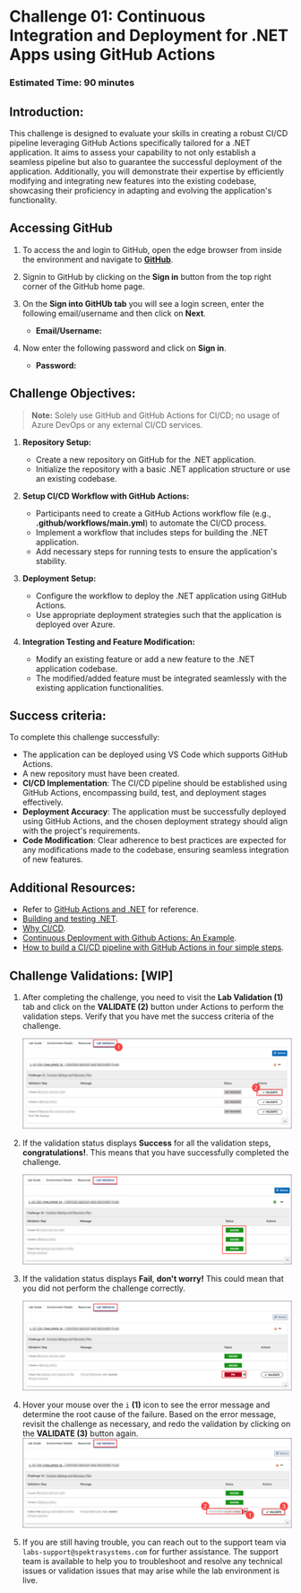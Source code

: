 # Challenge 01: Continuous Integration and Deployment for .NET Apps using GitHub Actions

### Estimated Time: 90 minutes

## Introduction:
This challenge is designed to evaluate your skills in creating a robust CI/CD pipeline leveraging GitHub Actions specifically tailored for a .NET application. It aims to assess your capability to not only establish a seamless pipeline but also to guarantee the successful deployment of the application. Additionally, you will demonstrate their expertise by efficiently modifying and integrating new features into the existing codebase, showcasing their proficiency in adapting and evolving the application's functionality.

## Accessing GitHub

1. To access the and login to GitHub, open the edge browser from inside the environment and navigate to **[GitHub](https://github.com/)**.

2. Signin to GitHub by clicking on the **Sign in** button from the top right corner of the GitHub home page.

3. On the **Sign into GitHUb tab** you will see a login screen, enter the following email/username and then click on **Next**.

   - **Email/Username:** <inject key="AzureAdUserEmail"></inject>

1. Now enter the following password and click on **Sign in**.

   - **Password:** <inject key="AzureAdUserPassword"></inject>

## Challenge Objectives:

>**Note:** Solely use GitHub and GitHub Actions for CI/CD; no usage of Azure DevOps or any external CI/CD services.

1. **Repository Setup:**
   - Create a new repository on GitHub for the .NET application.
   - Initialize the repository with a basic .NET application structure or use an existing codebase.

2. **Setup CI/CD Workflow with GitHub Actions:**

   -  Participants need to create a GitHub Actions workflow file (e.g., **.github/workflows/main.yml**) to automate the CI/CD process.
   -  Implement a workflow that includes steps for building the .NET application.
   -  Add necessary steps for running tests to ensure the application's stability.
  
3. **Deployment Setup:**
   - Configure the workflow to deploy the .NET application using GitHub Actions.
   - Use appropriate deployment strategies such that the application is deployed over Azure.

4. **Integration Testing and Feature Modification:**
   - Modify an existing feature or add a new feature to the .NET application codebase.
   - The modified/added feature must be integrated seamlessly with the existing application functionalities.
  
## Success criteria:
To complete this challenge successfully:

- The application can be deployed using VS Code which supports GitHub Actions.
- A new repository must have been created.
- **CI/CD Implementation**: The CI/CD pipeline should be established using GitHub Actions, encompassing build, test, and deployment stages effectively.
- **Deployment Accuracy**: The application must be successfully deployed using GitHub Actions, and the chosen deployment strategy should align with the project's requirements.
- **Code Modification**: Clear adherence to best practices are expected for any modifications made to the codebase, ensuring seamless integration of new features.

## Additional Resources:

- Refer to [GitHub Actions and .NET](https://learn.microsoft.com/en-us/dotnet/devops/github-actions-overview) for reference.
- [Building and testing .NET](https://docs.github.com/en/actions/automating-builds-and-tests/building-and-testing-net).
- [Why CI/CD](https://resources.github.com/ci-cd/).
- [Continuous Deployment with Github Actions: An Example](https://www.dolthub.com/blog/2020-11-23-continous-deployment-with-github-actions/).
- [How to build a CI/CD pipeline with GitHub Actions in four simple steps](https://github.blog/2022-02-02-build-ci-cd-pipeline-github-actions-four-steps/).

## Challenge Validations: [WIP]

1. After completing the challenge, you need to visit the **Lab Validation (1)** tab and click on the **VALIDATE (2)** button under Actions to perform the validation steps. Verify that you have met the success criteria of the challenge. 
 
    ![](../media/validate01.png "Validation")
 
1. If the validation status displays **Success** for all the validation steps, **congratulations!**. This means that you have successfully completed the challenge.
 
     ![](../media/validate02.png "Validation")
1. If the validation status displays **Fail**, **don't worry!** This could mean that you did not perform the challenge correctly.
 
     ![](../media/validate03.png "Validation")
 
1. Hover your mouse over the `i` **(1)** icon to see the error message and determine the root cause of the failure. Based on the error message, revisit the challenge as necessary, and redo the validation by clicking on the **VALIDATE (3)** button again.
     ![](../media/validate04.png "Validation")
 
1. If you are still having trouble, you can reach out to the support team via `labs-support@spektrasystems.com` for further assistance. The support team is available to help you to troubleshoot and resolve any technical issues or validation issues that may arise while the lab environment is live.
